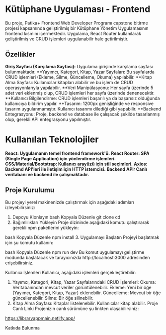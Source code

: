 # Kütüphane Uygulaması - Frontend
Bu proje, Patika+ Frontend Web Developer Programı capstone bitirme projesi kapsamında geliştirilmiş bir Kütüphane Yönetim Uygulamasının frontend kısmını içermektedir. Uygulama, React Router kullanılarak geliştirilmiş ve CRUD işlemleri uygulanabilir hale getirilmiştir.

## Özellikler
**Giriş Sayfası (Karşılama Sayfası):** Uygulama girişinde karşılama sayfası bulunmaktadır.
**Yayımcı, Kategori, Kitap, Yazar Sayfaları: Bu sayfalarda CRUD işlemleri (Ekleme, Silme, Güncelleme, Okuma) yapılabilir.
**Kitap Alma Sayfası: Kullanıcılar kitapları alabilir ve bu işlem de CRUD operasyonlarıyla yapılabilir.
**Veri Manipülasyonu: Her sayfa üzerinde 5 adet veri eklenmiş olup, CRUD işlemleri her sayfa üzerinde denenecektir.
**Kullanıcı Bilgilendirme: CRUD işlemleri başarılı ya da başarısız olduğunda kullanıcıya bildirim yapılır.
**Tasarım: 1200px genişliğinde ve responsive tasarım uygulanmamıştır. Kullanıcı tasarımı dilediği gibi yapabilir.
**Backend Entegrasyonu: Proje, backend ve database ile çalışacak şekilde tasarlanmış olup, gerekli API entegrasyonu yapılmıştır.
# Kullanılan Teknolojiler
**React: Uygulamanın temel frontend framework'ü.**
**React Router: SPA (Single Page Application) için yönlendirme işlemleri.**
**CSS/Material/Bootstrap: Kullanıcı arayüzü için stil seçimleri.**
**Axios: Backend API'leri ile iletişim için HTTP istemcisi.**
**Backend API: Canlı veritabanı ve backend ile çalışmaktadır.**
## Proje Kurulumu
Bu projeyi yerel makinenizde çalıştırmak için aşağıdaki adımları izleyebilirsiniz:

1. Depoyu Klonlayın
bash
Kopyala
Düzenle
git clone <repository-url>
cd <repository-directory>
2. Bağımlılıkları Yükleyin
Proje dizininde aşağıdaki komutu çalıştırarak gerekli npm paketlerini yükleyin:

bash
Kopyala
Düzenle
npm install
3. Uygulamayı Başlatın
Projeyi başlatmak için şu komutu kullanın:

bash
Kopyala
Düzenle
npm run dev
Bu komut uygulamayı geliştirme modunda başlatacak ve tarayıcınızda http://localhost:3000 adresinden erişebilirsiniz.

Kullanıcı İşlemleri
Kullanıcı, aşağıdaki işlemleri gerçekleştirebilir:

1. Yayımcı, Kategori, Kitap, Yazar Sayfalarındaki CRUD İşlemleri:
Okuma: Veritabanından mevcut veriler görüntülenebilir.
Ekleme: Yeni bir öğe (Yayımcı, Kategori, Kitap, Yazar) eklenebilir.
Güncelleme: Mevcut bir öğe güncellenebilir.
Silme: Bir öğe silinebilir.
2. Kitap Alma Sayfası:
Kitaplar listelenebilir.
Kullanıcılar kitap alabilir.
Proje Canlı Linki
Projenizin canlı sürümüne şu linkten ulaşabilirsiniz:

https://libraryappmain.netlify.app/

Katkıda Bulunma
